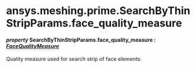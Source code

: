 <a id="ansys-meshing-prime-searchbythinstripparams-face-quality-measure"></a>

# ansys.meshing.prime.SearchByThinStripParams.face_quality_measure

<a id="ansys.meshing.prime.SearchByThinStripParams.face_quality_measure"></a>

#### *property* SearchByThinStripParams.face_quality_measure *: [FaceQualityMeasure](ansys.meshing.prime.FaceQualityMeasure.md#ansys.meshing.prime.FaceQualityMeasure)*

Quality measure used for search strip of face elements.

<!-- !! processed by numpydoc !! -->
